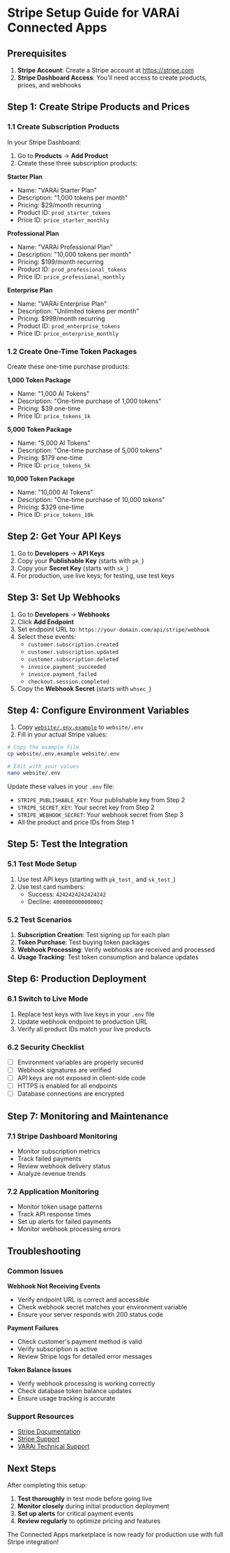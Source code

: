 # Stripe Setup Guide for VARAi Connected Apps

## Prerequisites

1. **Stripe Account**: Create a Stripe account at https://stripe.com
2. **Stripe Dashboard Access**: You'll need access to create products, prices, and webhooks

## Step 1: Create Stripe Products and Prices

### 1.1 Create Subscription Products

In your Stripe Dashboard:

1. Go to **Products** → **Add Product**
2. Create these three subscription products:

**Starter Plan**
- Name: "VARAi Starter Plan"
- Description: "1,000 tokens per month"
- Pricing: $29/month recurring
- Product ID: `prod_starter_tokens`
- Price ID: `price_starter_monthly`

**Professional Plan**
- Name: "VARAi Professional Plan"
- Description: "10,000 tokens per month"
- Pricing: $199/month recurring
- Product ID: `prod_professional_tokens`
- Price ID: `price_professional_monthly`

**Enterprise Plan**
- Name: "VARAi Enterprise Plan"
- Description: "Unlimited tokens per month"
- Pricing: $999/month recurring
- Product ID: `prod_enterprise_tokens`
- Price ID: `price_enterprise_monthly`

### 1.2 Create One-Time Token Packages

Create these one-time purchase products:

**1,000 Token Package**
- Name: "1,000 AI Tokens"
- Description: "One-time purchase of 1,000 tokens"
- Pricing: $39 one-time
- Price ID: `price_tokens_1k`

**5,000 Token Package**
- Name: "5,000 AI Tokens"
- Description: "One-time purchase of 5,000 tokens"
- Pricing: $179 one-time
- Price ID: `price_tokens_5k`

**10,000 Token Package**
- Name: "10,000 AI Tokens"
- Description: "One-time purchase of 10,000 tokens"
- Pricing: $329 one-time
- Price ID: `price_tokens_10k`

## Step 2: Get Your API Keys

1. Go to **Developers** → **API Keys**
2. Copy your **Publishable Key** (starts with `pk_`)
3. Copy your **Secret Key** (starts with `sk_`)
4. For production, use live keys; for testing, use test keys

## Step 3: Set Up Webhooks

1. Go to **Developers** → **Webhooks**
2. Click **Add Endpoint**
3. Set endpoint URL to: `https://your-domain.com/api/stripe/webhook`
4. Select these events:
   - `customer.subscription.created`
   - `customer.subscription.updated`
   - `customer.subscription.deleted`
   - `invoice.payment_succeeded`
   - `invoice.payment_failed`
   - `checkout.session.completed`
5. Copy the **Webhook Secret** (starts with `whsec_`)

## Step 4: Configure Environment Variables

1. Copy [`website/.env.example`](website/.env.example) to `website/.env`
2. Fill in your actual Stripe values:

```bash
# Copy the example file
cp website/.env.example website/.env

# Edit with your values
nano website/.env
```

Update these values in your `.env` file:
- `STRIPE_PUBLISHABLE_KEY`: Your publishable key from Step 2
- `STRIPE_SECRET_KEY`: Your secret key from Step 2
- `STRIPE_WEBHOOK_SECRET`: Your webhook secret from Step 3
- All the product and price IDs from Step 1

## Step 5: Test the Integration

### 5.1 Test Mode Setup
1. Use test API keys (starting with `pk_test_` and `sk_test_`)
2. Use test card numbers:
   - Success: `4242424242424242`
   - Decline: `4000000000000002`

### 5.2 Test Scenarios
1. **Subscription Creation**: Test signing up for each plan
2. **Token Purchase**: Test buying token packages
3. **Webhook Processing**: Verify webhooks are received and processed
4. **Usage Tracking**: Test token consumption and balance updates

## Step 6: Production Deployment

### 6.1 Switch to Live Mode
1. Replace test keys with live keys in your `.env` file
2. Update webhook endpoint to production URL
3. Verify all product IDs match your live products

### 6.2 Security Checklist
- [ ] Environment variables are properly secured
- [ ] Webhook signatures are verified
- [ ] API keys are not exposed in client-side code
- [ ] HTTPS is enabled for all endpoints
- [ ] Database connections are encrypted

## Step 7: Monitoring and Maintenance

### 7.1 Stripe Dashboard Monitoring
- Monitor subscription metrics
- Track failed payments
- Review webhook delivery status
- Analyze revenue trends

### 7.2 Application Monitoring
- Monitor token usage patterns
- Track API response times
- Set up alerts for failed payments
- Monitor webhook processing errors

## Troubleshooting

### Common Issues

**Webhook Not Receiving Events**
- Verify endpoint URL is correct and accessible
- Check webhook secret matches your environment variable
- Ensure your server responds with 200 status code

**Payment Failures**
- Check customer's payment method is valid
- Verify subscription is active
- Review Stripe logs for detailed error messages

**Token Balance Issues**
- Verify webhook processing is working correctly
- Check database token balance updates
- Ensure usage tracking is accurate

### Support Resources
- [Stripe Documentation](https://stripe.com/docs)
- [Stripe Support](https://support.stripe.com)
- [VARAi Technical Support](mailto:support@varai.com)

## Next Steps

After completing this setup:

1. **Test thoroughly** in test mode before going live
2. **Monitor closely** during initial production deployment
3. **Set up alerts** for critical payment events
4. **Review regularly** to optimize pricing and features

The Connected Apps marketplace is now ready for production use with full Stripe integration!